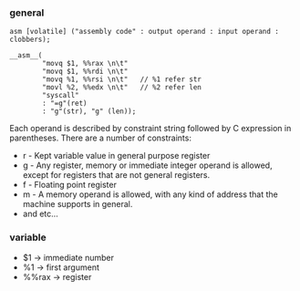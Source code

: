 ### general
```
asm [volatile] ("assembly code" : output operand : input operand : clobbers);

__asm__(
        "movq $1, %%rax \n\t"
        "movq $1, %%rdi \n\t"
        "movq %1, %%rsi \n\t"   // %1 refer str
        "movl %2, %%edx \n\t"   // %2 refer len
        "syscall"
        : "=g"(ret)
        : "g"(str), "g" (len));
```

Each operand is described by constraint string followed by C expression in parentheses. There are a number of constraints:
* r - Kept variable value in general purpose register
* g - Any register, memory or immediate integer operand is allowed, except for registers that are not general registers.
* f - Floating point register
* m - A memory operand is allowed, with any kind of address that the machine supports in general.
* and etc…

### variable
* $1 -> immediate number
* %1 -> first argument
* %%rax -> register

